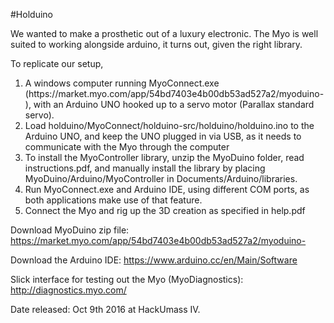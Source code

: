 
#Holduino

We wanted to make a prosthetic out of a luxury electronic. The Myo is well suited to working alongside arduino, it turns out, given the right library.

To replicate our setup, <ol>
<li>A windows computer running MyoConnect.exe (https://market.myo.com/app/54bd7403e4b00db53ad527a2/myoduino-), with an Arduino UNO hooked up to a servo motor (Parallax standard servo).</li>
<li>Load holduino/MyoConnect/holduino-src/holduino/holduino.ino to the Arduino UNO, and keep the UNO plugged in via USB, as it needs to communicate with the Myo through the computer</li>
<li>To install the MyoController library, unzip the MyoDuino folder, read instructions.pdf, and manually install the library by placing MyoDuino/Arduino/MyoController in Documents/Arduino/libraries.</li>
<li>Run MyoConnect.exe and Arduino IDE, using different COM ports, as both applications make use of that feature.</li>
<li>Connect the Myo and rig up the 3D creation as specified in help.pdf</li>
</ol> 

Download MyoDuino zip file: https://market.myo.com/app/54bd7403e4b00db53ad527a2/myoduino-

Download the Arduino IDE: https://www.arduino.cc/en/Main/Software

Slick interface for testing out the Myo (MyoDiagnostics): http://diagnostics.myo.com/

Date released: Oct 9th 2016 at HackUmass IV.
